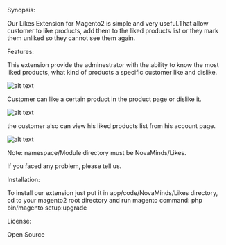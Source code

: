 Synopsis:

Our Likes Extension for Magento2 is simple and very useful.That allow customer to like products, 
add them to the liked products list or they mark them unliked so they cannot see them again. 

Features:

This extension provide the adminestrator with the ability to know the most liked products,
what kind of products a specific customer like and dislike.

![alt text](http://www.nmcit.com/wp-content/uploads/2018/03/likeGrid.png)


Customer can like a certain product in the product page or dislike it.

![alt text](http://www.nmcit.com/wp-content/uploads/2018/03/productLike.png)


the customer also can view his liked products list from his account page.

![alt text](http://www.nmcit.com/wp-content/uploads/2018/03/likedProductPage.png)


Note:
namespace/Module directory must be NovaMinds/Likes.

If you faced any problem, please tell us.

Installation:

To install our extension just put it in app/code/NovaMinds/Likes directory, 
cd to your magento2 root directory and run magento command: 
php bin/magento setup:upgrade

License:

Open Source

